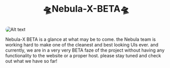 # <p align="center">🛸Nebula-X-BETA🛸</p>

<img src="https://raw.githubusercontent.com/Nebula-X-development/Nebula-X-Beta/main/big%20logo%20nebula.jpg" alt="Alt text" style="border-radius: 15px;">





Nebula-X BETA is a glance at  what may be to come. the Nebula team is working hard to make one of the cleanest and best looking UIs ever. and currently, we are in a very very BETA faze of  the project without having any functionality to the website  or a proper host. please stay tuned and check out what we have so far!


